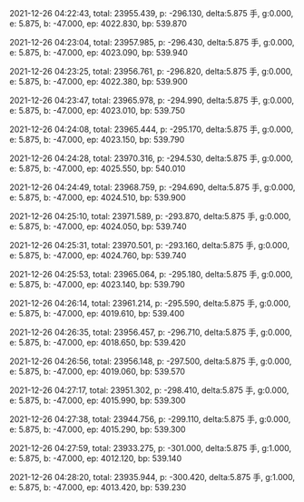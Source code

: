 2021-12-26 04:22:43, total: 23955.439, p: -296.130, delta:5.875 手, g:0.000, e: 5.875, b: -47.000, ep: 4022.830, bp: 539.870

2021-12-26 04:23:04, total: 23957.985, p: -296.430, delta:5.875 手, g:0.000, e: 5.875, b: -47.000, ep: 4023.090, bp: 539.940

2021-12-26 04:23:25, total: 23956.761, p: -296.820, delta:5.875 手, g:0.000, e: 5.875, b: -47.000, ep: 4022.380, bp: 539.900

2021-12-26 04:23:47, total: 23965.978, p: -294.990, delta:5.875 手, g:0.000, e: 5.875, b: -47.000, ep: 4023.010, bp: 539.750

2021-12-26 04:24:08, total: 23965.444, p: -295.170, delta:5.875 手, g:0.000, e: 5.875, b: -47.000, ep: 4023.150, bp: 539.790

2021-12-26 04:24:28, total: 23970.316, p: -294.530, delta:5.875 手, g:0.000, e: 5.875, b: -47.000, ep: 4025.550, bp: 540.010

2021-12-26 04:24:49, total: 23968.759, p: -294.690, delta:5.875 手, g:0.000, e: 5.875, b: -47.000, ep: 4024.510, bp: 539.900

2021-12-26 04:25:10, total: 23971.589, p: -293.870, delta:5.875 手, g:0.000, e: 5.875, b: -47.000, ep: 4024.050, bp: 539.740

2021-12-26 04:25:31, total: 23970.501, p: -293.160, delta:5.875 手, g:0.000, e: 5.875, b: -47.000, ep: 4024.760, bp: 539.740

2021-12-26 04:25:53, total: 23965.064, p: -295.180, delta:5.875 手, g:0.000, e: 5.875, b: -47.000, ep: 4023.140, bp: 539.790

2021-12-26 04:26:14, total: 23961.214, p: -295.590, delta:5.875 手, g:0.000, e: 5.875, b: -47.000, ep: 4019.610, bp: 539.400

2021-12-26 04:26:35, total: 23956.457, p: -296.710, delta:5.875 手, g:0.000, e: 5.875, b: -47.000, ep: 4018.650, bp: 539.420

2021-12-26 04:26:56, total: 23956.148, p: -297.500, delta:5.875 手, g:0.000, e: 5.875, b: -47.000, ep: 4019.060, bp: 539.570

2021-12-26 04:27:17, total: 23951.302, p: -298.410, delta:5.875 手, g:0.000, e: 5.875, b: -47.000, ep: 4015.990, bp: 539.300

2021-12-26 04:27:38, total: 23944.756, p: -299.110, delta:5.875 手, g:0.000, e: 5.875, b: -47.000, ep: 4015.290, bp: 539.300

2021-12-26 04:27:59, total: 23933.275, p: -301.000, delta:5.875 手, g:1.000, e: 5.875, b: -47.000, ep: 4012.120, bp: 539.140

2021-12-26 04:28:20, total: 23935.944, p: -300.420, delta:5.875 手, g:1.000, e: 5.875, b: -47.000, ep: 4013.420, bp: 539.230